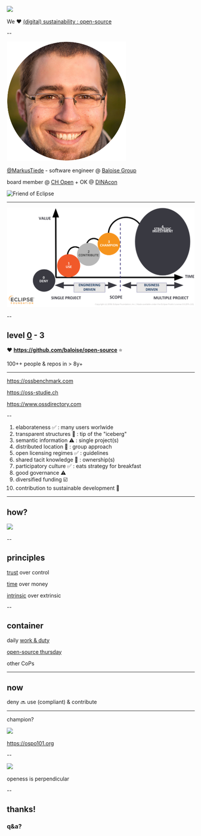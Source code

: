 ![](https://baloise.github.io/baloise-bootstrap/assets/img/baloise-group-logo-blue.svg)

We ♥ [(digital) sustainability : open-source](https://www.baloise.com/en/home/about-us/what-we-stand-for/sustainability/it-security.html)

-- 

![me](https://github.com/MarkusTiede/about/raw/master/img/me-circle.png)

[@MarkusTiede](https://twitter.com/MarkusTiede) - software engineer @ [Baloise Group](https://twitter.com/Baloise_Group)

board member @ [CH Open](https://www.ch-open.ch) + OK @ [DINAcon](https://dinacon.ch)

![Friend of Eclipse](http://eclipse.org/donate/images/friendslogo200.png "Friend of Eclipse")

---

![](https://github.com/baloise/open-source/raw/main/docs/arc42/images/os-maturity-model.png)

--

## level [0](https://patterns.innersourcecommons.org) - 3

❤️ **https://github.com/baloise/open-source** ⭐

100++ people & repos in > 8y+

<hr>

https://ossbenchmark.com

https://oss-studie.ch

https://www.ossdirectory.com

--

1. elaborateness ✅ : many users worlwide
2. transparent structures 🧊 : tip of the "iceberg"
3. semantic information ⚠️ : single project(s)
4. distributed location 🌱 : group approach
5. open licensing regimes ✅ : guidelines
6. shared tacit knowledge 🌱 : ownership(s)
7. participatory culture ✅ : eats strategy for breakfast
8. good governance ⚠️
9. diversified funding ☑️
10. contribution to sustainable development 🌱

---

## how?

![](https://www.knowledgewave.com/hubfs/blog_images/iStock_3_steps.jpg)

--

## principles

[trust](https://baloise.github.io/open-source/docs/arc42/) over control

[time](https://www.baloise.com/en/home/news-stories/news/blog/2021/baloise-makes-up-to-10-per-cent-of-working-time-available-for-education.html) over money

[intrinsic](https://www.scaledagileframework.com/communities-of-practice/) over extrinsic

--

## container

daily [work & duty](https://baloise.github.io/open-source/docs/arc42/#_code_contributions)

[open-source thursday](https://github.com/baloise/open-source/blob/main/docs/md/goals/join.md#bi-weekly-ost)

other CoPs

--- 

## now

deny 🔜 use (compliant) & contribute

<hr>

champion?

![](https://upload.wikimedia.org/wikipedia/commons/thumb/7/7c/Icon_DINA_Voraussetzungen_Digitale_Nachhaltigkeit_09_Breit_Abgestützte_Finanzierung_Farbig.svg/120px-Icon_DINA_Voraussetzungen_Digitale_Nachhaltigkeit_09_Breit_Abgestützte_Finanzierung_Farbig.svg.png)

https://ospo101.org

--

![](https://upload.wikimedia.org/wikipedia/commons/thumb/7/7c/Perpendicular-construction.svg/575px-Perpendicular-construction.svg.png)

openess is perpendicular

--

## thanks!

### q&a?
